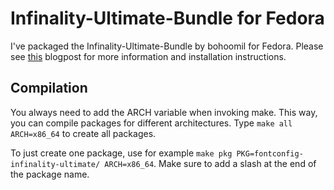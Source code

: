 # Infinality-Ultimate-Bundle for Fedora

I've packaged the Infinality-Ultimate-Bundle by bohoomil for Fedora.
Please see [this](http://danielrenninghoff.com/2015/11/22/infinality-ultimate-bundle-packaged-for-fedora/) blogpost for more information and installation instructions.

## Compilation
You always need to add the ARCH variable when invoking make. This way, you can compile packages for different architectures.
Type ```make all ARCH=x86_64``` to create all packages.

To just create one package, use for example ```make pkg PKG=fontconfig-infinality-ultimate/ ARCH=x86_64```. Make sure to add a slash at the end of the package name.
